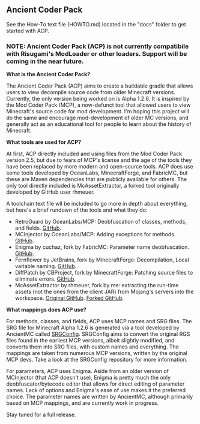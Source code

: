 ## Ancient Coder Pack ##

See the How-To text file (HOWTO.md) located in the "docs" folder to get started with ACP.

### NOTE: Ancient Coder Pack (ACP) is not currently compatibile with Risugami's ModLoader or other loaders. Support will be coming in the near future. ###


**What is the Ancient Coder Pack?**

The Ancient Coder Pack (ACP) aims to create a buildable gradle that allows users to view decompile source
code from older Minecraft versions. Currently, the only version being worked on is Alpha 1.2.6. It is inspired
by the Mod Coder Pack (MCP), a now-defunct tool that allowed users to view Minecraft's source code for mod development.
I'm hoping this project will do the same and encourage mod-development of older MC versions, and generally act as an educational
tool for people to learn about the history of Minecraft.

**What tools are used for ACP?**

At first, ACP directly included and using files from the Mod Coder Pack version 2.5, but due to fears of MCP's license 
and the age of the tools they have been replaced by more modern and open-source tools. ACP does use some tools developed by 
OceanLabs, MinecraftForge, and FabricMC, but these are Maven dependencies that are publicly available for others.
The only tool directly included is McAssetExtractor, a forked tool originally developed by GitHub user rhmeuer.

A toolchain text file wll be included to go more in depth about everything, but here's a brief rundown of the tools 
and what they do:

- RetroGuard by OceanLabs/MCP: Deobfuscation of classes, methods, and fields. [GitHub](https://github.com/ModCoderPack/Retroguard).
- MCInjector by OceanLabs/MCP: Adding exceptions for methods. [GitHub](https://github.com/ModCoderPack/MCInjector).
- Enigma by cuchaz, fork by FabricMC: Parameter name deobfuscation. [GitHub](https://github.com/FabricMC/Enigma).
- Fernflower by JetBrains, fork by MinecraftForge: Decompilation, Local variable naming. [GitHub](https://github.com/MinecraftForge/FernFlower).
- DiffPatch by CBProject, fork by MinecraftForge: Patching source files to eliminate errors. [GitHub](https://github.com/MinecraftForge/DiffPatch).
- McAssetExtractor by rhmeuer, fork by me: extracting the run-time assets (not the ones from the client JAR) from Mojang's servers 
into the workspace. [Original GitHub](https://github.com/rmheuer/McAssetExtractor). [Forked GitHub](https://github.com/moist-mason/McAssetExtractor).

**What mappings does ACP use?**

For methods, classes, and fields, ACP uses MCP names and SRG files. The SRG file for Minecraft Alpha 1.2.6 is generated via a tool
developed by AncientMC called [SRGConfig](https://github.com/moist-mason/SRGConfig). SRGConfig aims to convert the original RGS files
found in the earliest MCP versions, albeit slightly modified, and converts them into SRG files, with custom names and everything.
The mappings are taken from numerous MCP versions, written by the original MCP devs. Take a look at the SRGConfig 
repository for more information. 

For parameters, ACP uses Enigma. Aside from an older version of MCInjector (that ACP doesn't use), Enigma is pretty much the only 
deobfuscator/bytecode editor that allows for direct editing of parameter names. Lack of options and Enigma's 
ease of use makes it the preferred choice. The parameter names are written by AncientMC, although primarily based on MCP mappings, and are currently work in progress.

Stay tuned for a full release.
